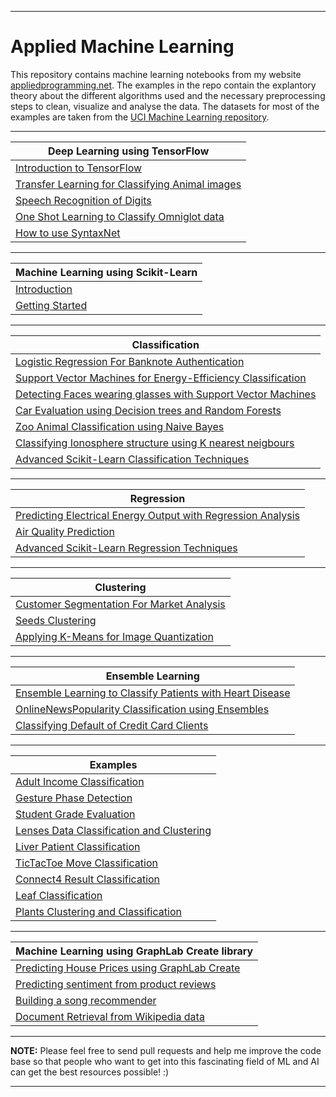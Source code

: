 <hr>

# Applied Machine Learning

This repository contains machine learning notebooks from my website [appliedprogramming.net](http://www.appliedprogramming.net/machine-learning/home.html). The examples in the repo contain the explantory theory about the different algorithms used and the necessary preprocessing steps to clean, visualize and analyse the data. The datasets for most of the examples are taken from the [UCI Machine Learning repository](archive.ics.uci.edu/ml/). 

<hr>

| Deep Learning using TensorFlow | 
|--------------------------------|
|[Introduction to TensorFlow](http://www.appliedprogramming.net/machine-learning/introductiontotensorflow.html)|
|[Transfer Learning for Classifying Animal images](http://www.appliedprogramming.net/machine-learning/transferlearning.html)|
|[Speech Recognition of Digits](http://www.appliedprogramming.net/machine-learning/speechrecognition.html)|
|[One Shot Learning to Classify Omniglot data](http://www.appliedprogramming.net/machine-learning/one-shot-learning.html)|
|[How to use SyntaxNet](http://www.appliedprogramming.net/machine-learning/syntaxnet.html)|

<hr>

| Machine Learning using Scikit-Learn | 
|-------------------------------------|
|[Introduction](http://www.appliedprogramming.net/machine-learning/introduction.html)|
|[Getting Started](http://www.appliedprogramming.net/machine-learning/getting-started.html)|


<hr>

| Classification | 
|-------------------------------------|
|[Logistic Regression For Banknote Authentication](http://www.appliedprogramming.net/machine-learning/logistic-regression-for-banknote-authentication.html)|
|[Support Vector Machines for Energy-Efficiency Classification](http://www.appliedprogramming.net/machine-learning/svm-for-energy-efficiency-classification.html)|
|[Detecting Faces wearing glasses with Support Vector Machines](http://www.appliedprogramming.net/machine-learning/detecting-faces-with-svm.html)|
|[Car Evaluation using Decision trees and Random Forests](http://www.appliedprogramming.net/machine-learning/car-evaluation-using-decision-trees.html)|
|[Zoo Animal Classification using Naive Bayes](http://www.appliedprogramming.net/machine-learning/zoo-animals-classification-using-naive-bayes.html)|
|[Classifying Ionosphere structure using K nearest neigbours](http://www.appliedprogramming.net/machine-learning/classifying-ionosphere-structure-using-knn.html)|
|[Advanced Scikit-Learn Classification Techniques](http://www.appliedprogramming.net/machine-learning/advanced-sklearn-classification.html)|


<hr>

| Regression | 
|---------------------------------|
|[Predicting Electrical Energy Output with Regression Analysis](http://www.appliedprogramming.net/machine-learning/predicting-electrical-energy-output-with-regression.html)|
|[Air Quality Prediction](http://www.appliedprogramming.net/machine-learning/air-quality-prediction.html)|
|[Advanced Scikit-Learn Regression Techniques](http://www.appliedprogramming.net/machine-learning/advanced-sklearn-regression.html)|

<hr>


| Clustering | 
|---------------------------------|
|[Customer Segmentation For Market Analysis](http://www.appliedprogramming.net/machine-learning/customer-segmentation-for-market-analysis.html)|
|[Seeds Clustering](http://www.appliedprogramming.net/machine-learning/seeds-clustering.html)|
|[Applying K-Means for Image Quantization](http://www.appliedprogramming.net/machine-learning/applying-kmeans-for-image-quantization.html)|

<hr>


| Ensemble Learning | 
|---------------------------------|
|[Ensemble Learning to Classify Patients with Heart Disease](http://www.appliedprogramming.net/machine-learning/ensemble-learning-to-classify-heart-patients.html)|
|[OnlineNewsPopularity Classification using Ensembles](http://www.appliedprogramming.net/machine-learning/online-news-popularity-classification.html)|
|[Classifying Default of Credit Card Clients](http://www.appliedprogramming.net/machine-learning/classifying-default-of-creditcard-clients.html)|

<hr>


| Examples | 
|---------------------------------|
|[Adult Income Classification](http://www.appliedprogramming.net/machine-learning/adult-income-classification.html)|
|[Gesture Phase Detection](http://www.appliedprogramming.net/machine-learning/gesture-phase-detection.html)|
|[Student Grade Evaluation](http://www.appliedprogramming.net/machine-learning/student-grade-evaluation.html)|
|[Lenses Data Classification and Clustering](http://www.appliedprogramming.net/machine-learning/lenses-classification.html)|
|[Liver Patient Classification](http://www.appliedprogramming.net/machine-learning/liver-patient-classification.html)|
|[TicTacToe Move Classification](http://www.appliedprogramming.net/machine-learning/tictactoe-move-classification.html)|
|[Connect4 Result Classification](http://www.appliedprogramming.net/machine-learning/connect4-result-classification.html)|
|[Leaf Classification](http://www.appliedprogramming.net/machine-learning/leaf-classification.html)|
|[Plants Clustering and Classification](http://www.appliedprogramming.net/machine-learning/plants-clustering.html)|

<hr>


| Machine Learning using GraphLab Create library | 
|---------------------------------|
|[Predicting House Prices using GraphLab Create](http://www.appliedprogramming.net/machine-learning/predicting-house-prices-using-graphlab-create.html)|
|[Predicting sentiment from product reviews](http://www.appliedprogramming.net/machine-learning/predicting-sentiment-from-product-reviews.html)|
|[Building a song recommender](http://www.appliedprogramming.net/machine-learning/building-a-song-recommender.html)|
|[Document Retrieval from Wikipedia data](http://www.appliedprogramming.net/machine-learning/document-retrieval-from-wikipedia-data.html)|

<hr>

**NOTE:** Please feel free to send pull requests and help me improve the code base so that people who want to get into this fascinating field of ML and AI can get the best resources possible! :)

<hr>
